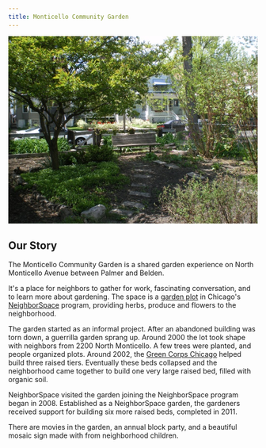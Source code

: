 ```yaml
---
title: Monticello Community Garden
---
```


![Image Of The Monticello Garden With a Bench and Tons of Plants](nice_view_of_garden_bench.jpg)

## Our Story
The Monticello Community Garden is a shared garden experience on North Monticello Avenue between
Palmer and Belden. 

It's a place for neighbors to gather for work, fascinating conversation, and  to learn more about gardening. The space is a [garden plot](http://neighbor-space.org/monticello-community-garden/) in Chicago's [NeighborSpace](http://neighbor-space.org/) program, providing herbs, produce and flowers to the neighborhood.

The garden started as an informal project. After an abandoned building was torn down, a guerrilla garden sprang up. Around 2000 the lot took shape with neighbors from 2200 North Monticello. A few trees were planted, and people organized plots. Around 2002, the [Green Corps Chicago](https://greencorpschicago.org/) helped build three raised tiers. Eventually these beds collapsed and the neighborhood came together to build one very large raised bed, filled with organic soil. 

NeighborSpace visited the garden joining the NeighborSpace program began in 2008. Established as a NeighborSpace garden, the gardeners received support for building six more raised beds, completed in 2011.

There are movies in the garden, an annual block party, and a beautiful mosaic sign made with from neighborhood children.